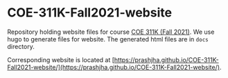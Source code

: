# COE-311K-Fall2021-website

Repository holding website files for course [COE 311K (Fall 2021)](https://github.com/prashjha/COE-311K-Fall2021). We use hugo to generate files for website. The generated html files are in `docs` directory. 

Corresponding website is located at [https://prashjha.github.io/COE-311K-Fall2021-website/](https://prashjha.github.io/COE-311K-Fall2021-website/).
